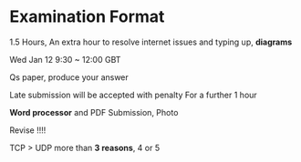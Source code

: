 # Examination Format

1.5 Hours, An extra hour to resolve internet issues and typing up, **diagrams**

Wed Jan 12 9:30 ~ 12:00 GBT

Qs paper, produce your answer

Late submission will be accepted with penalty For a further 1 hour

**Word processor** and PDF Submission, Photo

Revise !!!!



TCP > UDP more than **3 reasons**, 4 or 5











